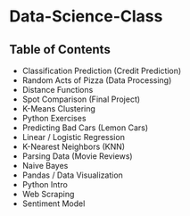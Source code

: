 Data-Science-Class
==================

## Table of Contents
* Classification Prediction (Credit Prediction)
* Random Acts of Pizza (Data Processing)
* Distance Functions
* Spot Comparison (Final Project)
* K-Means Clustering
* Python Exercises
* Predicting Bad Cars (Lemon Cars)
* Linear / Logistic Regression
* K-Nearest Neighbors (KNN)
* Parsing Data (Movie Reviews)
* Naive Bayes
* Pandas / Data Visualization
* Python Intro
* Web Scraping
* Sentiment Model